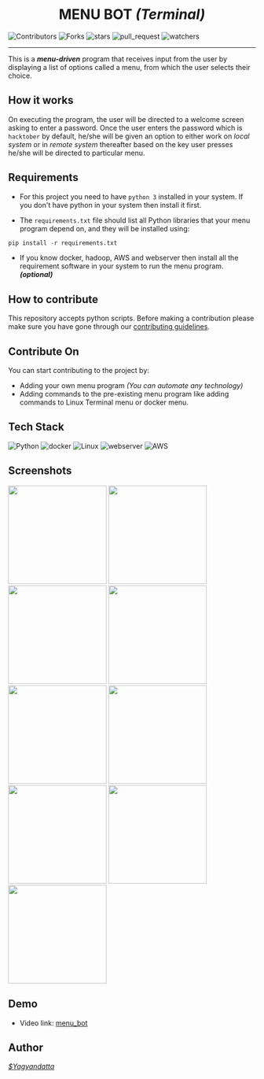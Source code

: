 <div align='center'>
    <h1> MENU BOT <i> (Terminal)</i></h1>
</div>

![Contributors](https://img.shields.io/github/contributors/yagyandatta/Python_Menu_Bot?color=darkgreen&style=plasitc)
![Forks](https://img.shields.io/github/forks/yagyandatta/Python_Menu_Bot?color=blue&style=plasitc)
![stars](https://img.shields.io/github/stars/yagyandatta/Python_Menu_Bot?style=plastic)
![pull_request](https://img.shields.io/github/issues-pr/yagyandatta/Python_Menu_Bot?style=plastic)
![watchers](https://img.shields.io/github/watchers/yagyandatta/Python_Menu_Bot?style=social)

***

This is a ***menu-driven*** program that receives input from the user by displaying a list of options called a menu, from which the user selects their choice.

## **How it works**

On executing the program, the user will be directed to a welcome screen asking to enter a password. Once the user enters the password which is `hacktober` by default, he/she will be given an option to either work on _local system_ or in _remote system_ thereafter based on the key user presses he/she will be directed to particular menu.

## **Requirements**

* For this project you need to have `python 3` installed in your system. If you don't have python in your system then install it first.

* The `requirements.txt` file should list all Python libraries that your menu program depend on, and they will be installed using:

``` python
pip install -r requirements.txt
```

* If you know docker, hadoop, AWS and webserver then install all the requirement software in your system to run the menu program. ***(optional)***

## **How to contribute**

This repository accepts python scripts. Before making a contribution please make sure you have gone through our [contributing guidelines](https://github.com/yagyandatta/Python_Menu_Bot/blob/master/.github/CONTRIBUTING.md).

## **Contribute On**

You can start contributing to the project by:

* Adding your own menu program _(You can automate any technology)_
* Adding commands to the pre-existing menu program like  adding commands to Linux Terminal menu or docker menu.

## **Tech Stack**

![Python](https://img.shields.io/badge/Python-grey?&style=for-the-badge&logo=python&logoColor=green)
![docker](https://img.shields.io/badge/docker-black?&style=for-the-badge&logo=docker&logoColor=blue)
![Linux](https://img.shields.io/badge/Linux-white?&style=for-the-badge&logo=linux&logoColor=black)
![webserver](https://img.shields.io/badge/webservers-black?&style=for-the-badge&logo=apache&logoColor=red)
![AWS](https://img.shields.io/badge/aws-gray?&style=for-the-badge&logo=amazon&logoColor=orange)

## Screenshots

<p float="left">
    <img src=https://raw.githubusercontent.com/yagyandatta/Python_Menu_Bot/master/.github/images/welcome_screen.png height="200" >
    <img src=https://github.com/yagyandatta/Python_Menu_Bot/blob/master/.github/images/main_menu.png?raw=true  height="200">
    <img src=https://github.com/yagyandatta/Python_Menu_Bot/blob/master/.github/images/linux_menu.png?raw=true  height="200">
    <img src=https://github.com/yagyandatta/Python_Menu_Bot/blob/master/.github/images/calender_output.png?raw=true  height="200">
    <img src=https://github.com/yagyandatta/Python_Menu_Bot/blob/master/.github/images/ram_output.png?raw=true  height="200">
    <img src=https://github.com/yagyandatta/Python_Menu_Bot/blob/master/.github/images/docker_menu.png?raw=true  height="200">
    <img src=https://github.com/yagyandatta/Python_Menu_Bot/blob/master/.github/images/hadoop_menu.png?raw=true  height="200">
    <img src=https://github.com/yagyandatta/Python_Menu_Bot/blob/master/.github/images/webserver_menu.png?raw=true  height="200">
    <img src=https://github.com/yagyandatta/Python_Menu_Bot/blob/master/.github/images/aws_menu.png?raw=true  height="200">
</p>

## **Demo**

* Video link: [menu_bot](https://drive.google.com/file/d/11a1BOlubOOMZlCqKWMd51UmeXLd7tZei/view?usp=sharing)

## **Author**

_[$Yagyandatta](https://github.com/yagyandatta)_
